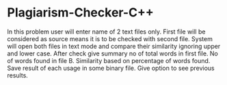 # Plagiarism-Checker-C++
In this problem user will enter name of 2 text files only.
First file will be considered as source means it is to be checked with second file.
System will open both files in text mode and compare their similarity ignoring upper and lower case.
After check give summary no of total words in first file. No of words found in file B.
Similarity based on percentage of words found.
Save result of each usage in some binary file.
Give option to see previous results.
